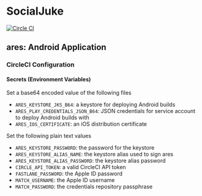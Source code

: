 # SocialJuke

[![Circle CI](https://circleci.com/gh/aphelion/socialjuke.svg?style=svg)](https://circleci.com/gh/aphelion/socialjuke)

## ares: Android Application

### CircleCI Configuration

#### Secrets (Environment Variables)

Set a base64 encoded value of the following files

- `ARES_KEYSTORE_JKS_B64`: a keystore for deploying Android builds
- `ARES_PLAY_CREDENTIALS_JSON_B64`: JSON credentials for service account to deploy Android builds with
- `ARES_IOS_CERTIFICATE`: an iOS distribution certificate

Set the following plain text values

- `ARES_KEYSTORE_PASSWORD`: the password for the keystore
- `ARES_KEYSTORE_ALIAS_NAME`: the keystore alias used to sign ares
- `ARES_KEYSTORE_ALIAS_PASSWORD`: the keystore alias password
- `CIRCLE_API_TOKEN`: a valid CircleCI API token
- `FASTLANE_PASSWORD`: the Apple ID password
- `MATCH_USERNAME`: the Apple ID username
- `MATCH_PASSWORD`: the credentials repository passphrase
